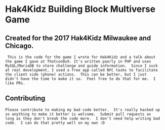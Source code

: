 # Hak4Kidz Building Block Multiverse Game
## Created for the 2017 Hak4Kidz Milwaukee and Chicago. 

` This is the code for the game I wrote for Hak4Kidz and a talk about the game I gave at Thotcon0x9. It's written poorly in PHP and uses MySQL/MariaDB to store challenge and guide information.  Since I suck at real development, I used a free app called NFC tasks to facilitate the client side (phone) actions.  This can be better, but I just didn't have the time to make it so.  Feel free to do that for me.  I like PRs.`

## Contributing ##


` Please contribute to making my bad code better.  It's really hacked up so anything to make it better is welcome.  Submit pull requests as long as they don't break the code more.  I don't need help writing bad code.  I can do that pretty well on my own :D `